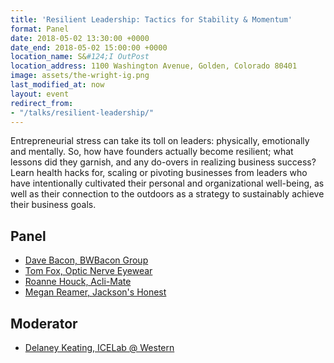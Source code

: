 ```yaml
---
title: 'Resilient Leadership: Tactics for Stability & Momentum'
format: Panel
date: 2018-05-02 13:30:00 +0000
date_end: 2018-05-02 15:00:00 +0000
location_name: S&#124;I OutPost
location_address: 1100 Washington Avenue, Golden, Colorado 80401
image: assets/the-wright-ig.png
last_modified_at: now
layout: event
redirect_from:
- "/talks/resilient-leadership/"
---
```

Entrepreneurial stress can take its toll on leaders: physically, emotionally and mentally. So, how have founders actually become resilient; what lessons did they garnish, and any do-overs in realizing business success? Learn health hacks for, scaling or pivoting businesses from leaders who have intentionally cultivated their personal and organizational well-being, as well as their connection to the outdoors as a strategy to sustainably achieve their business goals.

## Panel

* [Dave Bacon, BWBacon Group](http://www.bwbacon.com/)
* [Tom Fox, Optic Nerve Eyewear](https://www.opticnerve.com/)
* [Roanne Houck, Acli-Mate](https://acli-mate.com/)
* [Megan Reamer, Jackson's Honest](https://jacksonshonest.com/)

## Moderator

* [Delaney Keating, ICELab @ Western]()